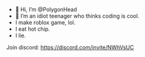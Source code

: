 - 👋 Hi, I’m @PolygonHead
- 👀 I’m an idiot teenager who thinks coding is cool.
- I make roblox game, lol.
- I eat hot chip.
- I lie.

Join discord: https://discord.com/invite/NWhVsUC
